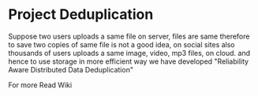# Project Deduplication

Suppose two users uploads a same file on server,
files are same therefore to save two copies of same file 
is not a good idea,
on social sites also thousands of users uploads a same image,
video, mp3 files, on cloud.
and hence to use storage in more efficient way we have developed
"Reliability Aware Distributed Data Deduplication"

For more
Read Wiki
<br />
<br />
<br />


